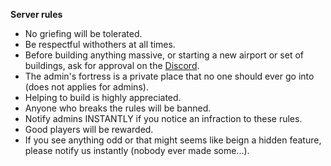 **Server rules**

  - No griefing will be tolerated.
  - Be respectful withothers at all times.
  - Before building anything massive, or starting a new airport or set of buildings, ask for approval on the [Discord](https://discord.gg/9sDKrX828T).
  - The admin's fortress is a private place that no one should ever go into (does not applies for admins).
  - Helping to build is highly appreciated.
  - Anyone who breaks the rules will be banned.
  - Notify admins INSTANTLY if you notice an infraction to these rules.
  - Good players will be rewarded.
  - If you see anything odd or that might seems like beign a hidden feature, please notify us instantly (nobody ever made some...).
